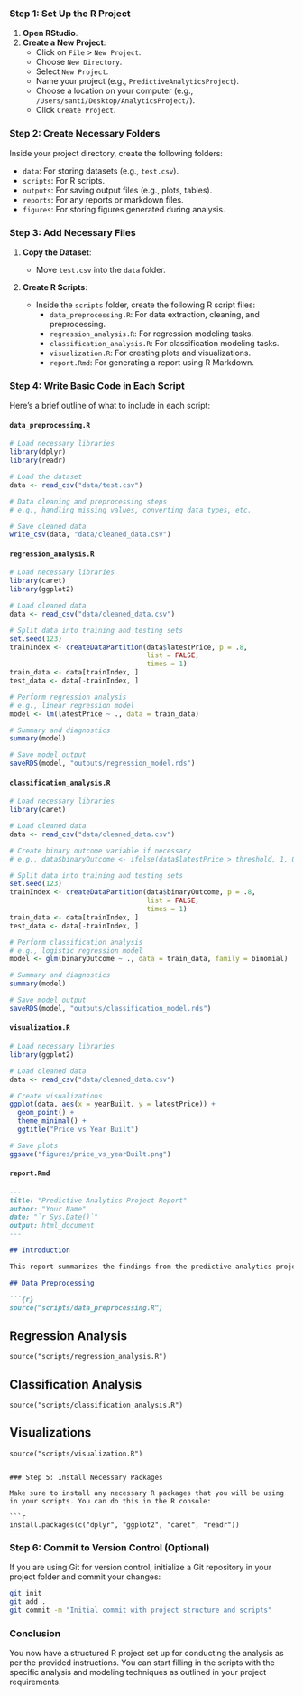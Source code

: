 ### Step 1: Set Up the R Project

1. **Open RStudio**.
2. **Create a New Project**:
   - Click on `File` > `New Project`.
   - Choose `New Directory`.
   - Select `New Project`.
   - Name your project (e.g., `PredictiveAnalyticsProject`).
   - Choose a location on your computer (e.g., `/Users/santi/Desktop/AnalyticsProject/`).
   - Click `Create Project`.

### Step 2: Create Necessary Folders

Inside your project directory, create the following folders:

- `data`: For storing datasets (e.g., `test.csv`).
- `scripts`: For R scripts.
- `outputs`: For saving output files (e.g., plots, tables).
- `reports`: For any reports or markdown files.
- `figures`: For storing figures generated during analysis.

### Step 3: Add Necessary Files

1. **Copy the Dataset**:
   - Move `test.csv` into the `data` folder.

2. **Create R Scripts**:
   - Inside the `scripts` folder, create the following R script files:
     - `data_preprocessing.R`: For data extraction, cleaning, and preprocessing.
     - `regression_analysis.R`: For regression modeling tasks.
     - `classification_analysis.R`: For classification modeling tasks.
     - `visualization.R`: For creating plots and visualizations.
     - `report.Rmd`: For generating a report using R Markdown.

### Step 4: Write Basic Code in Each Script

Here’s a brief outline of what to include in each script:

#### `data_preprocessing.R`
```r
# Load necessary libraries
library(dplyr)
library(readr)

# Load the dataset
data <- read_csv("data/test.csv")

# Data cleaning and preprocessing steps
# e.g., handling missing values, converting data types, etc.

# Save cleaned data
write_csv(data, "data/cleaned_data.csv")
```

#### `regression_analysis.R`
```r
# Load necessary libraries
library(caret)
library(ggplot2)

# Load cleaned data
data <- read_csv("data/cleaned_data.csv")

# Split data into training and testing sets
set.seed(123)
trainIndex <- createDataPartition(data$latestPrice, p = .8, 
                                  list = FALSE, 
                                  times = 1)
train_data <- data[trainIndex, ]
test_data <- data[-trainIndex, ]

# Perform regression analysis
# e.g., linear regression model
model <- lm(latestPrice ~ ., data = train_data)

# Summary and diagnostics
summary(model)

# Save model output
saveRDS(model, "outputs/regression_model.rds")
```

#### `classification_analysis.R`
```r
# Load necessary libraries
library(caret)

# Load cleaned data
data <- read_csv("data/cleaned_data.csv")

# Create binary outcome variable if necessary
# e.g., data$binaryOutcome <- ifelse(data$latestPrice > threshold, 1, 0)

# Split data into training and testing sets
set.seed(123)
trainIndex <- createDataPartition(data$binaryOutcome, p = .8, 
                                  list = FALSE, 
                                  times = 1)
train_data <- data[trainIndex, ]
test_data <- data[-trainIndex, ]

# Perform classification analysis
# e.g., logistic regression model
model <- glm(binaryOutcome ~ ., data = train_data, family = binomial)

# Summary and diagnostics
summary(model)

# Save model output
saveRDS(model, "outputs/classification_model.rds")
```

#### `visualization.R`
```r
# Load necessary libraries
library(ggplot2)

# Load cleaned data
data <- read_csv("data/cleaned_data.csv")

# Create visualizations
ggplot(data, aes(x = yearBuilt, y = latestPrice)) +
  geom_point() +
  theme_minimal() +
  ggtitle("Price vs Year Built")

# Save plots
ggsave("figures/price_vs_yearBuilt.png")
```

#### `report.Rmd`
```markdown
---
title: "Predictive Analytics Project Report"
author: "Your Name"
date: "`r Sys.Date()`"
output: html_document
---

## Introduction

This report summarizes the findings from the predictive analytics project.

## Data Preprocessing

```{r}
source("scripts/data_preprocessing.R")
```

## Regression Analysis

```{r}
source("scripts/regression_analysis.R")
```

## Classification Analysis

```{r}
source("scripts/classification_analysis.R")
```

## Visualizations

```{r}
source("scripts/visualization.R")
```
```

### Step 5: Install Necessary Packages

Make sure to install any necessary R packages that you will be using in your scripts. You can do this in the R console:

```r
install.packages(c("dplyr", "ggplot2", "caret", "readr"))
```

### Step 6: Commit to Version Control (Optional)

If you are using Git for version control, initialize a Git repository in your project folder and commit your changes:

```bash
git init
git add .
git commit -m "Initial commit with project structure and scripts"
```

### Conclusion

You now have a structured R project set up for conducting the analysis as per the provided instructions. You can start filling in the scripts with the specific analysis and modeling techniques as outlined in your project requirements.